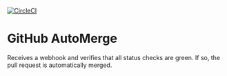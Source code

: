 [![CircleCI](https://circleci.com/gh/frobichaud/docker-github-automerge.svg?style=svg)](https://circleci.com/gh/frobichaud/docker-github-automerge)

# GitHub AutoMerge
Receives a webhook and verifies that all status checks are green. If so, the pull request is automatically merged.
